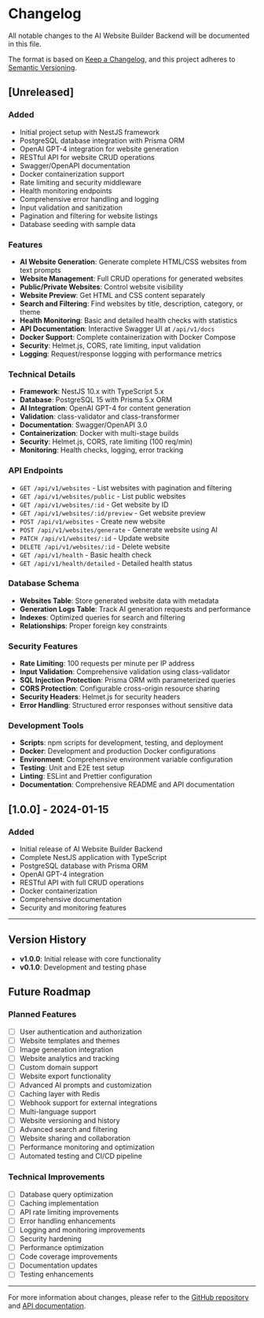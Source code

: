 # Changelog

All notable changes to the AI Website Builder Backend will be documented in this file.

The format is based on [Keep a Changelog](https://keepachangelog.com/en/1.0.0/),
and this project adheres to [Semantic Versioning](https://semver.org/spec/v2.0.0.html).

## [Unreleased]

### Added
- Initial project setup with NestJS framework
- PostgreSQL database integration with Prisma ORM
- OpenAI GPT-4 integration for website generation
- RESTful API for website CRUD operations
- Swagger/OpenAPI documentation
- Docker containerization support
- Rate limiting and security middleware
- Health monitoring endpoints
- Comprehensive error handling and logging
- Input validation and sanitization
- Pagination and filtering for website listings
- Database seeding with sample data

### Features
- **AI Website Generation**: Generate complete HTML/CSS websites from text prompts
- **Website Management**: Full CRUD operations for generated websites
- **Public/Private Websites**: Control website visibility
- **Website Preview**: Get HTML and CSS content separately
- **Search and Filtering**: Find websites by title, description, category, or theme
- **Health Monitoring**: Basic and detailed health checks with statistics
- **API Documentation**: Interactive Swagger UI at `/api/v1/docs`
- **Docker Support**: Complete containerization with Docker Compose
- **Security**: Helmet.js, CORS, rate limiting, input validation
- **Logging**: Request/response logging with performance metrics

### Technical Details
- **Framework**: NestJS 10.x with TypeScript 5.x
- **Database**: PostgreSQL 15 with Prisma 5.x ORM
- **AI Integration**: OpenAI GPT-4 for content generation
- **Validation**: class-validator and class-transformer
- **Documentation**: Swagger/OpenAPI 3.0
- **Containerization**: Docker with multi-stage builds
- **Security**: Helmet.js, CORS, rate limiting (100 req/min)
- **Monitoring**: Health checks, logging, error tracking

### API Endpoints
- `GET /api/v1/websites` - List websites with pagination and filtering
- `GET /api/v1/websites/public` - List public websites
- `GET /api/v1/websites/:id` - Get website by ID
- `GET /api/v1/websites/:id/preview` - Get website preview
- `POST /api/v1/websites` - Create new website
- `POST /api/v1/websites/generate` - Generate website using AI
- `PATCH /api/v1/websites/:id` - Update website
- `DELETE /api/v1/websites/:id` - Delete website
- `GET /api/v1/health` - Basic health check
- `GET /api/v1/health/detailed` - Detailed health status

### Database Schema
- **Websites Table**: Store generated website data with metadata
- **Generation Logs Table**: Track AI generation requests and performance
- **Indexes**: Optimized queries for search and filtering
- **Relationships**: Proper foreign key constraints

### Security Features
- **Rate Limiting**: 100 requests per minute per IP address
- **Input Validation**: Comprehensive validation using class-validator
- **SQL Injection Protection**: Prisma ORM with parameterized queries
- **CORS Protection**: Configurable cross-origin resource sharing
- **Security Headers**: Helmet.js for security headers
- **Error Handling**: Structured error responses without sensitive data

### Development Tools
- **Scripts**: npm scripts for development, testing, and deployment
- **Docker**: Development and production Docker configurations
- **Environment**: Comprehensive environment variable configuration
- **Testing**: Unit and E2E test setup
- **Linting**: ESLint and Prettier configuration
- **Documentation**: Comprehensive README and API documentation

## [1.0.0] - 2024-01-15

### Added
- Initial release of AI Website Builder Backend
- Complete NestJS application with TypeScript
- PostgreSQL database with Prisma ORM
- OpenAI GPT-4 integration
- RESTful API with full CRUD operations
- Docker containerization
- Comprehensive documentation
- Security and monitoring features

---

## Version History

- **v1.0.0**: Initial release with core functionality
- **v0.1.0**: Development and testing phase

## Future Roadmap

### Planned Features
- [ ] User authentication and authorization
- [ ] Website templates and themes
- [ ] Image generation integration
- [ ] Website analytics and tracking
- [ ] Custom domain support
- [ ] Website export functionality
- [ ] Advanced AI prompts and customization
- [ ] Caching layer with Redis
- [ ] Webhook support for external integrations
- [ ] Multi-language support
- [ ] Website versioning and history
- [ ] Advanced search and filtering
- [ ] Website sharing and collaboration
- [ ] Performance monitoring and optimization
- [ ] Automated testing and CI/CD pipeline

### Technical Improvements
- [ ] Database query optimization
- [ ] Caching implementation
- [ ] API rate limiting improvements
- [ ] Error handling enhancements
- [ ] Logging and monitoring improvements
- [ ] Security hardening
- [ ] Performance optimization
- [ ] Code coverage improvements
- [ ] Documentation updates
- [ ] Testing enhancements

---

For more information about changes, please refer to the [GitHub repository](https://github.com/your-username/ai-website-builder-backend) and [API documentation](http://localhost:3000/api/v1/docs).
